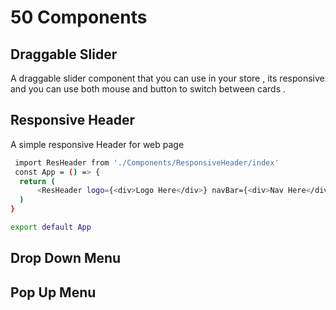 # 50 Components

## Draggable Slider

A draggable slider component that you can use in your store , its responsive and you can use both mouse and button to switch between cards .

## Responsive Header

A simple responsive Header for web page

```sh
 import ResHeader from './Components/ResponsiveHeader/index'
 const App = () => {
  return (
      <ResHeader logo={<div>Logo Here</div>} navBar={<div>Nav Here</div>} />
  )
}

export default App
```

## Drop Down Menu

## Pop Up Menu
